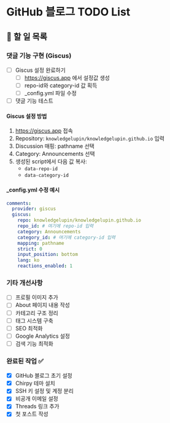 # GitHub 블로그 TODO List

## 📝 할 일 목록

### 댓글 기능 구현 (Giscus)
- [ ] Giscus 설정 완료하기
  - [ ] https://giscus.app 에서 설정값 생성
  - [ ] repo-id와 category-id 값 획득
  - [ ] _config.yml 파일 수정
- [ ] 댓글 기능 테스트

#### Giscus 설정 방법
1. https://giscus.app 접속
2. Repository: `knowledgelupin/knowledgelupin.github.io` 입력
3. Discussion 매핑: pathname 선택
4. Category: Announcements 선택
5. 생성된 script에서 다음 값 복사:
   - `data-repo-id`
   - `data-category-id`

#### _config.yml 수정 예시
```yaml
comments:
  provider: giscus
  giscus:
    repo: knowledgelupin/knowledgelupin.github.io
    repo_id: # 여기에 repo-id 입력
    category: Announcements
    category_id: # 여기에 category-id 입력
    mapping: pathname
    strict: 0
    input_position: bottom
    lang: ko
    reactions_enabled: 1
```

### 기타 개선사항
- [ ] 프로필 이미지 추가
- [ ] About 페이지 내용 작성
- [ ] 카테고리 구조 정리
- [ ] 태그 시스템 구축
- [ ] SEO 최적화
- [ ] Google Analytics 설정
- [ ] 검색 기능 최적화

### 완료된 작업 ✅
- [x] GitHub 블로그 초기 설정
- [x] Chirpy 테마 설치
- [x] SSH 키 설정 및 계정 분리
- [x] 비공개 이메일 설정
- [x] Threads 링크 추가
- [x] 첫 포스트 작성